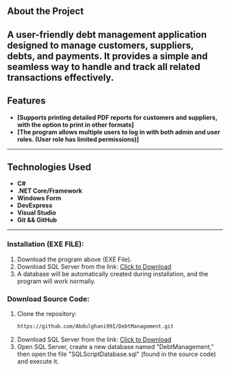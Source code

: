 ## About the Project

A user-friendly debt management application designed to manage customers, suppliers, debts, and payments.
It provides a simple and seamless way to handle and track all related transactions effectively.
---

## Features
- **[Supports printing detailed PDF reports for customers and suppliers, with the option to print in other formats]**
- **[The program allows multiple users to log in with both admin and user roles. (User role has limited permissions)]**

---

## Technologies Used
- **C#**
- **.NET Core/Framework**
- **Windows Form**
- **DevExpress**
- **Visual Studio**
- **Git && GitHub**
---

### Installation (EXE FILE):
1. Download the program above (EXE File).
2. Download SQL Server from the link:
   [Click to Download](https://www.microsoft.com/en-us/sql-server/sql-server-downloads)
3. A database will be automatically created during installation, and the program will work normally.

### Download Source Code:
1. Clone the repository:
   ```bash
   https://github.com/Abdulghani99I/DebtManagement.git
2. Download SQL Server from the link:
   [Click to Download](https://www.microsoft.com/en-us/sql-server/sql-server-downloads)
3. Open SQL Server, create a new database named "DebtManagement," then open the file "SQLScriptDatabase.sql" (found in the source code) and execute it.
